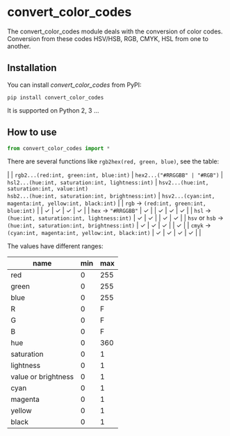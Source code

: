 # convert_color_codes

The convert_color_codes module deals with the conversion of color codes. Conversion from these codes HSV/HSB, RGB, CMYK, HSL from one to another.

## Installation

You can install _convert_color_codes_ from PyPI:

```
pip install convert_color_codes
```

It is supported on Python 2, 3 ...

## How to use

``` python
from convert_color_codes import *
```

There are several functions like `rgb2hex(red, green, blue)`, see the table:

|  | `rgb2...(red:int, green:int, blue:int)` | `hex2...("#RRGGBB" | "#RGB")` | `hsl2...(hue:int, saturation:int, lightness:int)` | `hsv2...(hue:int, saturation:int, value:int)`<br/>`hsb2...(hue:int, saturation:int, brightness:int)` | `hsv2...(cyan:int, magenta:int, yellow:int, black:int)` |
| `rgb` → `(red:int, green:int, blue:int)` |  | ✓ | ✓ | ✓ | ✓ |
| `hex` → `"#RRGGBB"` | ✓ |  | ✓ | ✓ | ✓ |
| `hsl` → `(hue:int, saturation:int, lightness:int)` | ✓ | ✓ |  | ✓ | ✓ |
| `hsv` or `hsb` → `(hue:int, saturation:int, brightness:int)` | ✓ | ✓ | ✓ |  | ✓ |
| `cmyk` → `(cyan:int, magenta:int, yellow:int, black:int)` | ✓ | ✓ | ✓ | ✓ |  |

The values have different ranges:

| name | min | max |
| --- | --- | --- |
| red | 0 | 255 |
| green | 0 | 255 |
| blue | 0 | 255 |
| R | 0 | F |
| G | 0 | F |
| B | 0 | F |
| hue | 0 | 360 |
| saturation | 0 | 1 |
| lightness | 0 | 1 |
| value or brightness | 0 | 1 |
| cyan | 0 | 1 |
| magenta | 0 | 1 |
| yellow | 0 | 1 |
| black | 0 | 1 |

